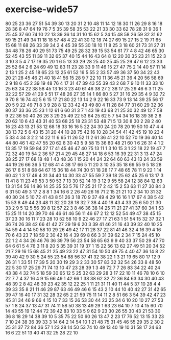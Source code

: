 # exercise-wide57
80
25
23
36
27
51
54
39
30
13
20
31
2
10
48
11
14
12
18
30
11
26
29
8
16
18
28
36
8
47
64
19
76
7
5
35
39
58
35
53
22
21
33
30
33
62
78
28
31
9
36
1
25
45
37
60
74
10
22
13
39
36
14
31
10
15
62
5
24
15
48
58
26
59
32
31
62
59
15
21
49
34
11
18
18
57
48
4
22
41
30
12
18
74
27
69
15
27
15
2
19
71
65
15
68
11
68
26
33
39
34
2
4
45
39
55
30
18
10
11
8
25
3
18
60
21
73
31
27
31
34
48
78
26
40
29
51
73
75
49
25
28
32
39
15
53
54
61
77
4
8
42
46
65
30
52
45
43
55
11
39
11
32
65
37
40
15
44
16
43
64
8
12
20
30
35
23
21
15
22
3
3
10
3
5
4
7
17
19
35
20
1
6
5
13
33
29
28
25
40
25
45
25
29
47
6
12
23
33
25
52
64
2
6
24
69
49
12
83
11
23
28
33
9
11
46
15
27
47
75
2
14
40
57
11
14
2
13
1
25
2
45
18
65
23
12
25
61
52
16
5
55
2
33
57
49
36
37
50
34
22
43
20
21
28
45
46
21
40
18
41
56
15
28
9
7
22
10
11
36
45
21
36
4
20
56
58
69
2
9
18
6
45
2
39
19
48
76
4
17
31
47
39
43
55
39
43
2
68
7
9
10
11
33
33
10
25
63
24
22
38
58
45
13
16
3
23
40
61
46
38
27
2
38
17
25
29
46
6
3
11
25
32
22
57
29
41
29
5
51
17
48
26
27
35
14
1
66
80
5
27
31
16
29
35
4
9
32
72
9
70
8
16
74
42
5
6
15
17
21
80
22
13
14
2
9
22
16
33
73
9
13
14
39
25
56
17
20
5
9
22
49
71
8
3
9
28
8
12
33
42
43
49
80
4
11
28
84
77
31
60
29
32
36
80
37
33
36
25
23
1
12
61
6
60
31
3
7
1
43
19
43
68
21
25
30
32
49
12
7
58
9
22
36
50
40
26
26
3
29
25
49
22
53
64
25
62
5
7
54
34
16
18
39
36
2
8
20
62
10
6
43
43
31
40
53
68
25
18
23
31
53
48
71
5
13
30
8
30
2
28
2
40
16
23
43
13
21
53
12
68
18
33
16
16
5
22
24
30
24
20
78
20
19
50
10
47
4
4
38
13
72
5
6
43
15
31
20
44
10
28
75
42
16
10
28
34
54
41
42
45
19
10
23
4
5
33
4
34
3
2
2
14
22
11
6
65
11
26
52
11
2
61
36
41
22
10
52
70
19
36
40
14
44
80
46
1
42
47
55
20
62
8
30
43
5
9
58
15
36
80
48
21
60
1
6
26
31
4
1
2
13
35
17
19
59
84
27
17
41
45
46
47
40
75
13
11
1
3
10
15
3
1
22
18
22
19
47
7
72
32
40
19
54
2
36
57
21
4
29
45
48
27
14
18
6
53
16
39
22
31
3
13
47
24
38
25
27
17
68
18
48
1
43
48
36
1
15
20
44
24
32
64
60
63
43
13
24
33
59
44
19
26
66
36
5
12
68
41
4
38
17
66
5
11
20
3
10
35
35
18
69
55
9
5
18
28
26
17
6
51
8
68
64
67
15
36
18
44
74
30
51
18
28
17
7
48
65
78
11
9
22
1
14
60
42
1
3
17
46
4
31
34
40
14
30
33
47
55
59
7
39
18
25
62
45
25
6
13
17
3
11
41
8
11
23
49
53
3
50
53
7
13
30
52
14
19
3
12
9
55
58
24
12
38
84
12
83
13
31
54
56
14
86
14
25
35
53
5
76
17
25
21
17
2
42
15
2
53
63
11
27
30
84
3
6
31
50
49
3
17
2
8
8
1
34
16
6
2
26
49
26
16
71
2
15
21
21
10
2
34
10
31
32
40
30
24
5
10
72
41
43
8
51
26
3
18
70
9
37
49
4
29
16
16
1
17
67
4
38
5
42
15
53
8
49
44
23
48
11
32
20
28
18
32
7
38
4
40
18
43
4
33
25
6
50
21
30
33
2
9
5
12
5
56
39
8
12
57
22
3
8
46
36
38
14
25
71
21
27
41
37
60
34
1
53
15
25
11
14
20
39
70
46
46
61
46
56
11
46
67
2
12
12
52
54
49
47
38
45
15
37
23
30
16
11
7
23
28
10
52
58
10
9
22
46
27
17
21
63
1
51
54
15
32
37
32
1
36
74
26
38
42
66
41
42
27
29
19
6
20
3
39
41
46
21
16
43
39
32
40
10
25
54
59
4
4
14
50
58
10
29
26
49
42
17
11
28
37
22
81
41
46
32
4
16
39
4
16
70
6
43
23
7
18
59
2
30
42
16
4
39
69
8
66
3
31
39
62
2
34
7
15
24
45
10
22
1
2
4
34
26
46
76
36
39
79
56
23
54
58
65
63
9
9
40
33
37
50
29
47
70
64
6
61
5
4
76
3
11
8
20
5
35
39
31
19
37
1
15
22
56
13
62
27
49
51
20
34
52
21
7
29
16
15
68
45
21
25
49
23
22
47
31
54
10
50
49
75
4
40
47
36
14
8
22
39
40
42
9
30
5
24
55
23
54
88
56
37
41
32
38
22
1
3
21
19
65
80
17
12
9
26
31
1
33
51
17
39
5
20
30
19
29
3
2
33
30
57
83
32
32
54
26
33
8
48
50
22
5
30
17
25
29
71
74
13
10
47
23
28
39
1
3
46
72
7
7
26
83
34
22
40
24
43
38
4
32
74
5
18
59
30
65
12
5
25
32
63
29
28
3
17
22
10
11
46
78
10
6
10
22
7
7
4
37
16
4
9
15
66
49
1
42
66
1
38
38
62
32
72
36
84
63
34
30
40
43
48
39
2
8
42
48
39
23
42
35
12
22
25
1
11
21
31
11
40
11
44
5
37
10
28
4
4
39
33
35
8
21
11
46
29
87
63
46
49
46
6
15
43
2
10
44
10
40
42
27
31
42
65
39
47
16
40
17
31
32
28
32
65
2
21
59
75
11
14
11
2
8
51
66
3
54
39
42
47
23
45
31
34
46
9
66
4
15
10
7
33
15
26
53
30
44
23
25
34
6
10
20
10
27
27
53
57
1
8
24
37
13
47
31
74
11
58
50
38
13
49
29
1
63
23
64
10
7
10
4
15
60
70
14
43
55
19
12
44
72
39
42
83
10
33
5
9
62
9
23
30
26
55
30
43
21
53
30
36
8
18
29
14
38
39
10
5
35
75
22
50
60
26
13
47
2
23
17
76
52
13
15
33
23
7
10
24
38
36
39
33
3
14
64
2
14
54
10
1
21
48
75
31
45
46
55
29
35
2
30
2
25
31
37
72
84
36
57
1
23
28
14
50
53
74
10
49
13
40
19
10
31
58
17
24
63
16
6
22
51
13
40
41
32
25
28
22
10
